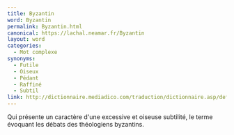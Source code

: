 ```yaml
---
title: Byzantin
word: Byzantin
permalink: Byzantin.html
canonical: https://lachal.neamar.fr/Byzantin
layout: word
categories:
  - Mot complexe
synonyms:
  - Futile
  - Oiseux
  - Pédant
  - Raffiné
  - Subtil
link: http://dictionnaire.mediadico.com/traduction/dictionnaire.asp/definition/byzantin/2007
---
```


Qui présente un caractère d'une excessive et oiseuse subtilité, le terme évoquant les débats des théologiens byzantins.

